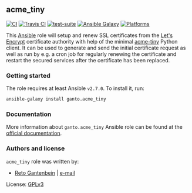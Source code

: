 ## acme_tiny

[![CI](https://github.com/ganto/ansible-acme_tiny/workflows/CI/badge.svg?event=push)](https://github.com/ganto/ansible-acme_tiny/actions?query=workflow%3ACI)
[![Travis CI](http://img.shields.io/travis/ganto/ansible-acme_tiny.svg?style=flat)](https://travis-ci.org/ganto/ansible-acme_tiny)
[![test-suite](http://img.shields.io/badge/test--suite-ansible--acme__tiny-blue.svg?style=flat)](https://github.com/ganto/ansible-acme_tiny-test/)
[![Ansible Galaxy](http://img.shields.io/badge/galaxy-ganto.acme_tiny-660198.svg?style=flat)](https://galaxy.ansible.com/ganto/acme_tiny/)
[![Platforms](http://img.shields.io/badge/platforms-gentoo-lightgrey.svg?style=flat)](#)

This [Ansible](https://ansible.com) role will setup and renew SSL certificates
from the [Let's Encrypt](https://letsencrypt.org) certificate authority with
help of the minimal [acme-tiny](https://github.com/diafygi/acme-tiny) Python
client. It can be used to generate and send the initial certificate request as
well as run by e.g. a cron job for regularly renewing the certificate and
restart the secured services after the certificate has been replaced.


### Getting started

The role requires at least Ansible `v2.7.0`. To install it, run:

```bash
ansible-galaxy install ganto.acme_tiny
```

### Documentation

More information about `ganto.acme_tiny` Ansible role can be found at the
[official documentation](https://gantoacme-tiny.readthedocs.io).


### Authors and license

`acme_tiny` role was written by:

- [Reto Gantenbein](https://linuxmonk.ch) | [e-mail](mailto:reto.gantenbein@linuxmonk.ch)

License: [GPLv3](https://tldrlegal.com/license/gnu-general-public-license-v3-%28gpl-3%29)

